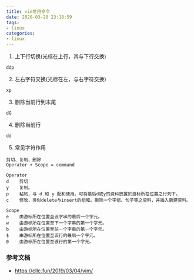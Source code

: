 ```yaml
---
title: vim常用命令
date: 2020-03-28 23:18:59
tags:
- linux
categories:
- linux
---
```


1. 上下行切换(光标在上行，其与下行交换)
```
ddp 
```

2. 左右字符交换(光标在左，与右字符交换)
```
xp
```

3. 删除当前行到末尾
```
dG
```

4. 删除当前行
```
dd
```

5. 常见字符作用
```
剪切、复制、删除
Operator + Scope = command

Operator
d    剪切
y    复制。
p    粘帖，与 d 和 y 配和使用。可将最后d或y的资料放置於游标所在位置之行列下。
c    修改，类似delete与insert的组和。删除一个字组、句子等之资料，并插入新建资料。

Scope
e    由游标所在位置至该字串的最后一个字元。
w    由游标所在位置至下一个字串的第一个字元。
b    由游标所在位置至前一个字串的第一个字元。
$    由游标所在位置至该行的最后一个字元。
0    由游标所在位置至该行的第一个字元。
```

### 参考文档
- https://cllc.fun/2019/03/04/vim/
